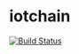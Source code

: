 # iotchain

[![Build Status](https://travis-ci.org/tanisman/iotchain.svg?branch=master)](https://travis-ci.org/tanisman/iotchain)
